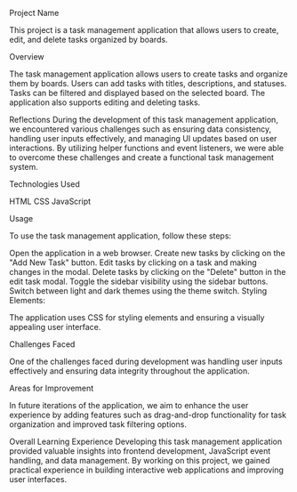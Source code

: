 
Project Name

This project is a task management application that allows users to create, edit, and delete tasks organized by boards.

Overview

The task management application allows users to create tasks and organize them by boards. Users can add tasks with titles, descriptions, and statuses. Tasks can be filtered and displayed based on the selected board. The application also supports editing and deleting tasks.

Reflections
During the development of this task management application, we encountered various challenges such as ensuring data consistency, handling user inputs effectively, and managing UI updates based on user interactions. By utilizing helper functions and event listeners, we were able to overcome these challenges and create a functional task management system.

Technologies Used

HTML
CSS
JavaScript

Usage

To use the task management application, follow these steps:

Open the application in a web browser.
Create new tasks by clicking on the "Add New Task" button.
Edit tasks by clicking on a task and making changes in the modal.
Delete tasks by clicking on the "Delete" button in the edit task modal.
Toggle the sidebar visibility using the sidebar buttons.
Switch between light and dark themes using the theme switch.
Styling Elements:

The application uses CSS for styling elements and ensuring a visually appealing user interface.

Challenges Faced

One of the challenges faced during development was handling user inputs effectively and ensuring data integrity throughout the application.

Areas for Improvement

In future iterations of the application, we aim to enhance the user experience by adding features such as drag-and-drop functionality for task organization and improved task filtering options.

Overall Learning Experience
Developing this task management application provided valuable insights into frontend development, JavaScript event handling, and data management. By working on this project, we gained practical experience in building interactive web applications and improving user interfaces.
